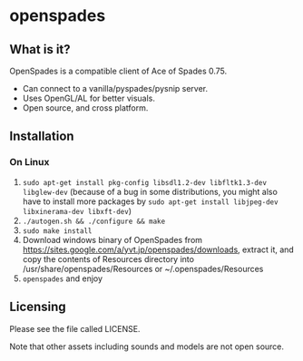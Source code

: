 openspades
==========

What is it?
-----------

OpenSpades is a compatible client of Ace of Spades 0.75. 

* Can connect to a vanilla/pyspades/pysnip server.
* Uses OpenGL/AL for better visuals.
* Open source, and cross platform.

Installation
------------

### On Linux

1. ```sudo apt-get install pkg-config libsdl1.2-dev libfltk1.3-dev libglew-dev``` (because of a bug in some distributions, 
you might also have to install more packages by ```sudo apt-get install libjpeg-dev libxinerama-dev libxft-dev```)
2. ```./autogen.sh && ./configure && make```
3. ```sudo make install```
4. Download windows binary of OpenSpades from https://sites.google.com/a/yvt.jp/openspades/downloads, extract it,
and copy the contents of Resources directory into /usr/share/openspades/Resources or ~/.openspades/Resources
5. ```openspades``` and enjoy

Licensing
---------
Please see the file called LICENSE.

Note that other assets including sounds and models are not open source.
